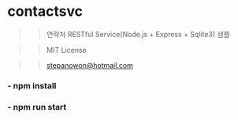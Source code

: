 # contactsvc
>>연락처 RESTful Service(Node.js + Express + Sqlite3) 샘플

>>MIT License 

>>stepanowon@hotmail.com


### - npm install
### - npm run start


